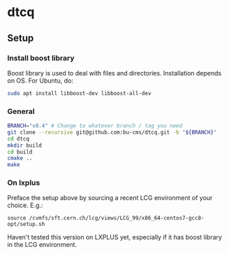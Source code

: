 # dtcq

## Setup

### Install boost library
Boost library is used to deal with files and directories.
Installation depends on OS.
For Ubuntu, do:
```bash
sudo apt install libboost-dev libboost-all-dev
```

### General
```bash
BRANCH="v0.4" # Change to whatever branch / tag you need
git clone --recursive git@github.com:bu-cms/dtcq.git -b "${BRANCH}"
cd dtcq
mkdir build
cd build
cmake ..
make
```

### On lxplus

Preface the setup above by sourcing a recent LCG environment of your choice. E.g.:

```
source /cvmfs/sft.cern.ch/lcg/views/LCG_99/x86_64-centos7-gcc8-opt/setup.sh
```
Haven't tested this version on LXPLUS yet, especially if it has boost library in the LCG environment.

